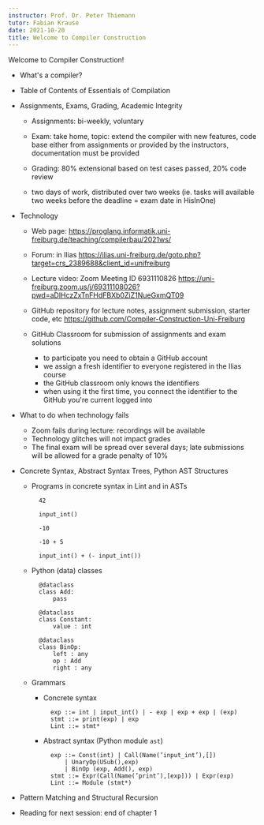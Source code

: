 ```yaml
---
instructor: Prof. Dr. Peter Thiemann
tutor: Fabian Krause
date: 2021-10-20
title: Welcome to Compiler Construction
---
```


Welcome to Compiler Construction!


* What's a compiler?

* Table of Contents of Essentials of Compilation

* Assignments, Exams, Grading, Academic Integrity

  * Assignments: bi-weekly, voluntary

  * Exam: take home, topic: extend the compiler with new features,
  code base either from assignments or provided by the instructors,
  documentation must be provided

  * Grading: 80% extensional based on test cases passed, 20% code
  review

  * two days of work, distributed over two weeks (ie. tasks will
    available two weeks before the deadline = exam date in HisInOne)

* Technology

    * Web page:
      https://proglang.informatik.uni-freiburg.de/teaching/compilerbau/2021ws/

    * Forum: in Ilias https://ilias.uni-freiburg.de/goto.php?target=crs_2389688&client_id=unifreiburg

    * Lecture video:
      Zoom Meeting ID 6931110826  https://uni-freiburg.zoom.us/j/69311108026?pwd=aDlHczZxTnFHdFBXb0ZiZ1NueGxmQT09

    * GitHub repository for lecture notes, assignment submission, starter code, etc
      https://github.com/Compiler-Construction-Uni-Freiburg

	* GitHub  Classroom for submission of assignments and exam
    solutions

       * to participate you need to obtain a GitHub account
       * we assign a fresh identifier to everyone registered in the Ilias course
       * the GitHub classroom only knows the identifiers
	   * when using it the first time, you connect the identifier to
         the GitHub you're current logged into

* What to do when technology fails

    * Zoom fails during lecture: recordings will be available
    * Technology glitches will not impact grades
	* The final exam will be spread over several days; late
    submissions will be allowed for a grade penalty of 10%



* Concrete Syntax, Abstract Syntax Trees, Python AST Structures

    * Programs in concrete syntax in Lint and in ASTs

            42

            input_int()

            -10
        
            -10 + 5
        
            input_int() + (- input_int())



    * Python (data) classes

            @dataclass
            class Add:
			    pass

            @dataclass
            class Constant:
			    value : int

            @dataclass
            class BinOp:
			    left : any
	            op : Add
	            right : any

    * Grammars

        * Concrete syntax
        
                exp ::= int | input_int() | - exp | exp + exp | (exp)
                stmt ::= print(exp) | exp
				Lint ::= stmt*
        
        * Abstract syntax (Python module `ast`)
        
                exp ::= Const(int) | Call(Name(’input_int’),[]) 
                    | UnaryOp(USub(),exp)
                    | BinOp (exp, Add(), exp)
                stmt ::= Expr(Call(Name(’print’),[exp])) | Expr(exp)
                Lint ::= Module (stmt*)

* Pattern Matching and Structural Recursion

* Reading for next session: end of chapter 1
